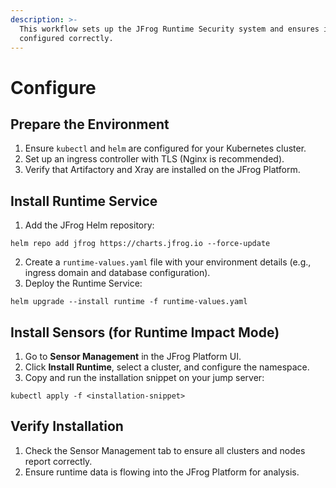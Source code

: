 ```yaml
---
description: >-
  This workflow sets up the JFrog Runtime Security system and ensures it’s
  configured correctly.
---
```


# Configure

## Prepare the Environment

1. Ensure `kubectl` and `helm` are configured for your Kubernetes cluster.
2. Set up an ingress controller with TLS (Nginx is recommended).
3. Verify that Artifactory and Xray are installed on the JFrog Platform.

## Install Runtime Service

1. Add the JFrog Helm repository:

```
helm repo add jfrog https://charts.jfrog.io --force-update
```

2. Create a `runtime-values.yaml` file with your environment details (e.g., ingress domain and database configuration).
3. Deploy the Runtime Service:

```
helm upgrade --install runtime -f runtime-values.yaml
```

## **Install Sensors (for Runtime Impact Mode)**

1. Go to **Sensor Management** in the JFrog Platform UI.
2. Click **Install Runtime**, select a cluster, and configure the namespace.
3. Copy and run the installation snippet on your jump server:

```
kubectl apply -f <installation-snippet>
```

## **Verify Installation**

1. Check the Sensor Management tab to ensure all clusters and nodes report correctly.
2. Ensure runtime data is flowing into the JFrog Platform for analysis.
